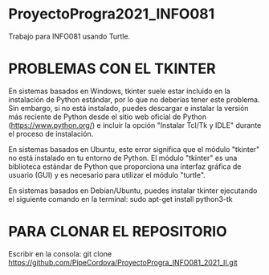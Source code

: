# ProyectoProgra2021_INFO081
Trabajo para INFO081 usando Turtle.

 # PROBLEMAS CON EL TKINTER

En sistemas basados en Windows, tkinter suele estar incluido en la instalación de Python estándar, por lo que no deberías tener este problema. Sin embargo, si no está instalado, puedes descargar e instalar la versión más reciente de Python desde el sitio web oficial de Python (https://www.python.org/) e incluir la opción "Instalar Tcl/Tk y IDLE" durante el proceso de instalación.

En sistemas basados en Ubuntu, este error significa que el módulo "tkinter" no está instalado en tu entorno de Python. El módulo "tkinter" es una biblioteca estándar de Python que proporciona una interfaz gráfica de usuario (GUI) y es necesario para utilizar el módulo "turtle".

En sistemas basados en Debian/Ubuntu, puedes instalar tkinter ejecutando el siguiente comando en la terminal: sudo apt-get install python3-tk

# PARA CLONAR EL REPOSITORIO
Escribir en la consola: git clone https://github.com/PipeCordova/ProyectoProgra_INFO081_2021_II.git

